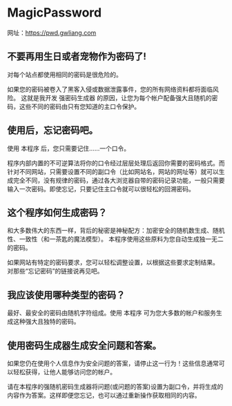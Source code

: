 # MagicPassword
网址：https://pwd.gwliang.com
## 不要再用生日或者宠物作为密码了!
对每个站点都使用相同的密码是很危险的。

如果您的密码被卷入了黑客入侵或数据泄露事件，您的所有网络资料都将面临风险。 这就是我开发 强密码生成器 的原因，让您为每个帐户配备强大且随机的密码，这些不同的密码由只有您知道的主口令保护。
## 使用后，忘记密码吧。
使用 本程序 后，您只需要记住……一个口令。

程序内部内置的不可逆算法将你的口令经过层层处理后返回你需要的密码格式。而针对不同网站，只需要设置不同的副口令（比如网站名，网站的网址等）就可以生成完全不同，没有规律的密码，通过各大浏览器自带的密码记录功能，一般只需要输入一次密码。即使忘记，只要记住主口令就可以很轻松的回溯密码。

## 这个程序如何生成密码？
和大多数伟大的东西一样，背后的秘密是神秘配方：加密安全的随机数生成、随机性、一致性（和一茶匙的魔法模型）。 本程序使用这些原料为您自动生成独一无二的密码。

如果网站有特定的密码要求，您可以轻松调整设置，以根据这些要求定制结果。 对那些“忘记密码”的链接说再见吧。
## 我应该使用哪种类型的密码？
最好、最安全的密码由随机字符组成。使用 本程序 可为您大多数的帐户和服务生成这种强大且独特的密码。

## 使用密码生成器生成安全问题和答案。
如果您仍在使用个人信息作为安全问题的答案，请停止这一行为！这些信息通常可以轻松获得，让他人能够访问您的帐户。

请在本程序的强随机密码生成器将问题(或问题的答案)设置为副口令，并将生成的内容作为答案。这样即便您忘记，也可以通过重新操作获取相同的内容。

